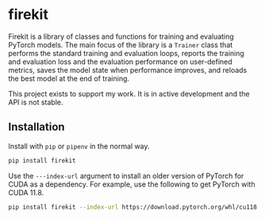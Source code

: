 # firekit

Firekit is a library of classes and functions for training and evaluating PyTorch models. The main focus of the library is a `Trainer` class that performs the standard training and evaluation loops, reports the training and evaluation loss and the evaluation performance on user-defined metrics, saves the model state when performance improves, and reloads the best model at the end of training. 

This project exists to support my work. It is in active development and the API is not stable.

## Installation

Install with `pip` or `pipenv` in the normal way.

```zsh
pip install firekit
```

Use the `---index-url` argument to install an older version of PyTorch for CUDA as a dependency. For example, use the following to get PyTorch with CUDA 11.8.

```zsh
pip install firekit --index-url https://download.pytorch.org/whl/cu118
```

